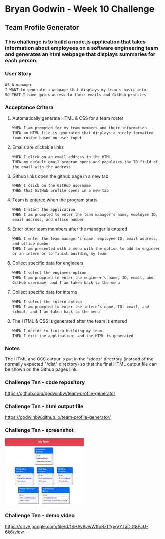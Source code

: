 # **Bryan Godwin - Week 10 Challenge**

## **Team Profile Generator**

### This challenge is to build a node.js application that takes information about employees on a software engineering team and generates an html webpage that displays summaries for each person.

### **User Story**

    AS A manager
    I WANT to generate a webpage that displays my team's basic info
    SO THAT I have quick access to their emails and GitHub profiles

### **Acceptance Critera**

1.  Automatically generate HTML & CSS for a team roster

        WHEN I am prompted for my team members and their information
        THEN an HTML file is generated that displays a nicely formatted team roster based on user input

2.  Emails are clickable links

        WHEN I click on an email address in the HTML
        THEN my default email program opens and populates the TO field of the email with the address

3.  Github links open the github page in a new tab

        WHEN I click on the GitHub username
        THEN that GitHub profile opens in a new tab

4.  Team is entered when the program starts

        WHEN I start the application
        THEN I am prompted to enter the team manager’s name, employee ID, email address, and office number

5.  Enter other team members after the manager is entered

        WHEN I enter the team manager’s name, employee ID, email address, and office number
        THEN I am presented with a menu with the option to add an engineer or an intern or to finish building my team

6.  Collect specific data for engineers

        WHEN I select the engineer option
        THEN I am prompted to enter the engineer’s name, ID, email, and GitHub username, and I am taken back to the menu

7.  Collect specific data for interns

        WHEN I select the intern option
        THEN I am prompted to enter the intern’s name, ID, email, and school, and I am taken back to the menu

8.  The HTML & CSS is generated after the team is entered

        WHEN I decide to finish building my team
        THEN I exit the application, and the HTML is generated

### **Notes**

The HTML and CSS output is put in the "/docs" directory (instead of the normally expected "/dist" directory) so that the final HTML output file can be shown on the Github pages link.

### **Challenge Ten - code repository**

<https://github.com/godwinbw/team-profile-generator>

### **Challenge Ten - html output file**

<https://godwinbw.github.io/team-profile-generator/>

### **Challenge Ten - screenshot**

<img src="./screenshot.png" style="width: 50%; height=auto;">

### **Challenge Ten - demo video**

<https://drive.google.com/file/d/1SHAv9ywWffoBZfYgvVYTaDIG8PcU-6k6/view>
